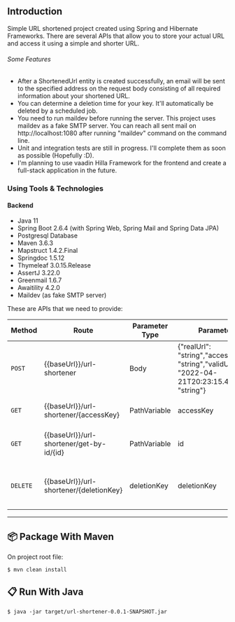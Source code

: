 ## Introduction

Simple URL shortened project created using Spring and Hibernate Frameworks. There are several APIs that allow you to
store your actual URL and access it using a simple and shorter URL.

###### Some Features
* After a ShortenedUrl entity is created successfully, an email will be sent to the specified address on the request body
  consisting of all required information about your shortened URL.
* You can determine a deletion time for your key. It'll automatically be deleted by a scheduled job.
* You need to run maildev before running the server. This project uses maildev as a fake SMTP server. You can reach
  all sent mail on http://localhost:1080 after running "maildev" command on the command line.
* Unit and integration tests are still in progress. I'll complete them as soon as possible (Hopefully :D).
* I'm planning to use vaadin Hilla Framework for the frontend and create a full-stack application in the future.

### Using Tools & Technologies

#### Backend
* Java 11
* Spring Boot 2.6.4 (with Spring Web, Spring Mail and Spring Data JPA)
* Postgresql Database
* Maven 3.6.3
* Mapstruct 1.4.2.Final
* Springdoc 1.5.12
* Thymeleaf 3.0.15.Release
* AssertJ 3.22.0
* Greenmail 1.6.7
* Awaitility 4.2.0
* Maildev (as fake SMTP server)

These are APIs that we need to provide:

| Method   | Route                                    | Parameter Type | Parameter Info                                                                                                                           | Description                          |
|----------|------------------------------------------|----------------|------------------------------------------------------------------------------------------------------------------------------------------|--------------------------------------|
| `POST`   | {{baseUrl}}/url-shortener                | Body           | {"realUrl": "string","accessKey": "string","validUntil": "2022-04-21T20:23:15.443Z","mail": "string"}                                    | Creating Shortened Url               |
| `GET`    | {{baseUrl}}/url-shortener/{accessKey}    | PathVariable   | accessKey                                                                                                                                | Forwards To The Actual URL           |
| `GET`    | {{baseUrl}}/url-shortener/get-by-id/{id} | PathVariable   | id                                                                                                                                       | Get Shortened URL Entity DTO         |
| `DELETE` | {{baseUrl}}/url-shortener/{deletionKey}  | deletionKey    | deletionKey                                                                                                                              | Delete Shortened URL By Deletion Key |
___

## :package: Package With Maven

On project root file:

```console
$ mvn clean install
```

## :clipboard: Run With Java

```console
$ java -jar target/url-shortener-0.0.1-SNAPSHOT.jar
```

